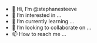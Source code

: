 - 👋 Hi, I’m @stephanesteeve
- 👀 I’m interested in ...
- 🌱 I’m currently learning ...
- 💞️ I’m looking to collaborate on ...
- 📫 How to reach me ...

<!---
stephanesteeve/stephanesteeve is a ✨ special ✨ repository because its `README.md` (this file) appears on your GitHub profile.
You can click the Preview link to take a look at your changes.
--->
